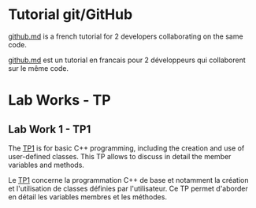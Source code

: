 # Tutorial git/GitHub

[github.md](github.md) is a french tutorial for 2 developers collaborating on the same code.

[github.md](github.md) est un tutorial en francais pour 2 développeurs qui collaborent sur le même code.

# Lab Works - TP

## Lab Work 1 - TP1

The [TP1](TP1.md) is for basic C++ programming, including the creation and use of user-defined classes. This TP allows to discuss in detail the member variables and methods.

Le [TP1](TP1.md) concerne la programmation C++ de base et notamment la création et l'utilisation de classes définies par l'utilisateur.
Ce TP permet d'aborder en détail les variables membres et les méthodes.




